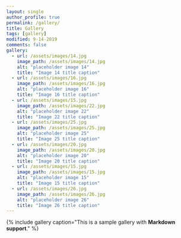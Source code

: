 ```yaml
---
layout: single
author_profile: true
permalink: /gallery/
title: Gallery
tags: [gallery]
modified: 9-14-2019
comments: false
gallery:
  - url: /assets/images/14.jpg
    image_path: /assets/images/14.jpg
    alt: "placeholder image 14"
    title: "Image 14 title caption"
  - url: /assets/images/16.jpg
    image_path: /assets/images/16.jpg
    alt: "placeholder image 16"
    title: "Image 16 title caption"
  - url: /assets/images/15.jpg
    image_path: /assets/images/22.jpg
    alt: "placeholder image 22"
    title: "Image 22 title caption"  
  - url: /assets/images/25.jpg
    image_path: /assets/images/25.jpg
    alt: "placeholder image 25"
    title: "Image 25 title caption"
  - url: /assets/images/20.jpg
    image_path: /assets/images/20.jpg
    alt: "placeholder image 20"
    title: "Image 20 title caption"
  - url: /assets/images/15.jpg
    image_path: /assets/images/15.jpg
    alt: "placeholder image 15"
    title: "Image 15 title caption" 
  - url: /assets/images/26.jpg
    image_path: /assets/images/26.jpg
    alt: "placeholder image 26"
    title: "Image 26 title caption"     
---
```

{% include gallery caption="This is a sample gallery with **Markdown support**." %}

